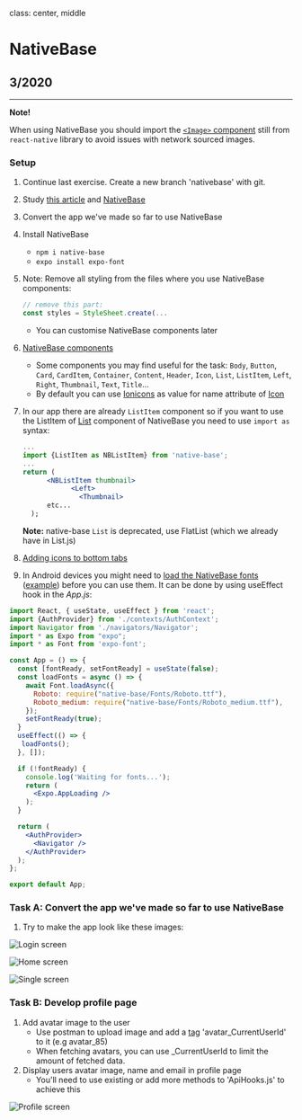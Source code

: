 class: center, middle

# NativeBase

## 3/2020

---
  **Note!**

  When using NativeBase you should import the [`<Image>` component](https://facebook.github.io/react-native/docs/images.html#network-images) still from `react-native` library to avoid issues with network sourced images.

### Setup

1. Continue last exercise. Create a new branch 'nativebase' with git.  
1. Study [this article](https://blog.bitsrc.io/11-react-native-component-libraries-you-should-know-in-2018-71d2a8e33312) and [NativeBase](https://nativebase.io/)
1. Convert the app we've made so far to use NativeBase
1. Install NativeBase
    - `npm i native-base`
    - `expo install expo-font`
1. Note: Remove all styling from the files where you use NativeBase components:

   ```jsx harmony
   // remove this part:
   const styles = StyleSheet.create(...
   ```

    - You can customise NativeBase components later
1. [NativeBase components](https://docs.nativebase.io/Components.html#Components)
   - Some components you may find useful for the task: `Body`, `Button`, `Card`, `CardItem`, `Container`, `Content`, `Header`, `Icon`, `List`, `ListItem`, `Left`, `Right`, `Thumbnail`, `Text`, `Title`...    
   - By default you can use [Ionicons](https://ionicons.com/) as value for name attribute of [Icon](https://docs.nativebase.io/Components.html#icon-def-headref)
1. In our app there are already `ListItem` component so if you want to use the ListItem of [List](https://docs.nativebase.io/Components.html#list-def-headref) component of NativeBase you need to use `import as` syntax:

   ```jsx harmony
   ...
   import {ListItem as NBListItem} from 'native-base';
   ...
   return (
         <NBListItem thumbnail>
               <Left>
                 <Thumbnail>
         etc...
     );
   ```
   
   **Note:** native-base `List` is deprecated, use FlatList (which we already have in List.js)

1. [Adding icons to bottom tabs](https://reactnavigation.org/docs/material-bottom-tab-navigator/#example)

1. In Android devices you might need to [load the NativeBase fonts](https://docs.nativebase.io/docs/GetStarted.html) ([example](https://github.com/GeekyAnts/NativeBase-KitchenSink/blob/CRNA/src/boot/setup.js)) before you can use them. It can be done by using useEffect hook in the _App.js_:

```jsx harmony
import React, { useState, useEffect } from 'react';
import {AuthProvider} from './contexts/AuthContext';
import Navigator from './navigators/Navigator';
import * as Expo from "expo";
import * as Font from 'expo-font';

const App = () => {
  const [fontReady, setFontReady] = useState(false);
  const loadFonts = async () => {
    await Font.loadAsync({
      Roboto: require("native-base/Fonts/Roboto.ttf"),
      Roboto_medium: require("native-base/Fonts/Roboto_medium.ttf"),
    });
    setFontReady(true);
  }
  useEffect(() => {
   loadFonts();
  }, []);

  if (!fontReady) {
    console.log('Waiting for fonts...');
    return (
      <Expo.AppLoading />
    );
  }

  return (
    <AuthProvider>
      <Navigator />
    </AuthProvider>
  );
};

export default App;

```
### Task A: Convert the app we've made so far to use NativeBase

1. Try to make the app look like these images:

![Login screen](images/login.png)

![Home screen](images/home.png)

![Single screen](images/single.png)


### Task B: Develop profile page

1. Add avatar image to the user
    - Use postman to upload image and add a [tag](http://media.mw.metropolia.fi/wbma/docs/#api-Tag-PostTag) 'avatar_CurrentUserId' to it (e.g avatar_85)
    - When fetching avatars, you can use _CurrentUserId to limit the amount of fetched data.
1. Display users avatar image, name and email in profile page
   - You'll need to use existing or add more methods to 'ApiHooks.js' to achieve this

![Profile screen](images/profile.png)
  
